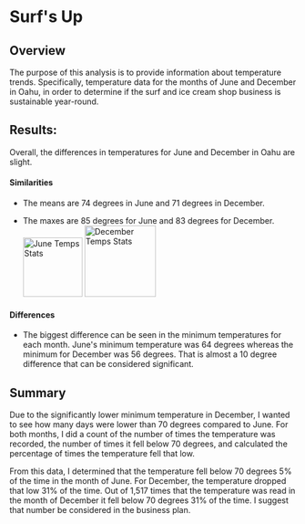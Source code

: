 # Surf's Up

## Overview

The purpose of this analysis is to provide information about temperature trends. Specifically, temperature data for the months of June and December in Oahu, in order to determine if the surf and ice cream shop business is sustainable year-round.

## Results:

Overall, the differences in temperatures for June and December in Oahu are slight.

#### Similarities

* The means are 74 degrees in June and 71 degrees in December. 

* The maxes are 85 degrees for June and 83 degrees for December.  
<img width="104" alt="June Temps Stats" src="https://user-images.githubusercontent.com/107375554/184262836-1b8712d4-a01f-4b72-a5d2-ce10c859bae6.png">   <img width="125" alt="December Temps Stats " src="https://user-images.githubusercontent.com/107375554/184262994-9fc71c35-7000-476e-904b-842d10092662.png">


#### Differences

* The biggest difference can be seen in the minimum temperatures for each month. June's minimum temperature was 64 degrees whereas the minimum for December was 56 degrees. That is almost a 10 degree difference that can be considered significant. 

## Summary 

Due to the significantly lower minimum temperature in December, I wanted to see how many days were lower than 70 degrees compared to June. For both months, I did a count of the number of times the temperature was recorded, the number of times it fell below 70 degrees, and calculated the percentage of times the temperature fell that low.   

From this data, I determined that the temperature fell below 70 degrees 5% of the time in the month of June. For December, the temperature dropped that low 31% of the time. Out of 1,517 times that the temperature was read in the month of December it fell below 70 degrees 31% of the time. I suggest that number be considered in the business plan. 
